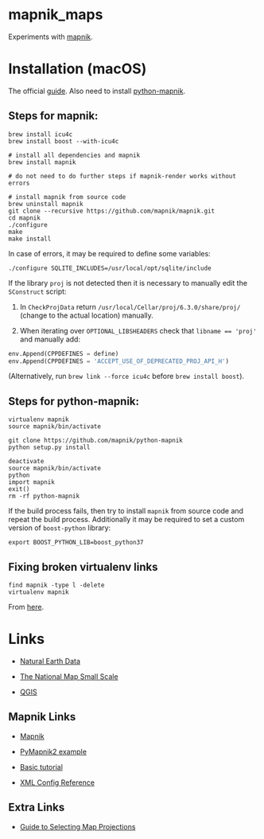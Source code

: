 # mapnik_maps

Experiments with [mapnik](https://github.com/mapnik/mapnik).

# Installation (macOS)

The official [guide](https://github.com/mapnik/mapnik/wiki/MacInstallation_Homebrew).
Also need to install [python-mapnik](https://github.com/mapnik/python-mapnik).

## Steps for **mapnik**:

```
brew install icu4c
brew install boost --with-icu4c

# install all dependencies and mapnik
brew install mapnik

# do not need to do further steps if mapnik-render works without errors

# install mapnik from source code
brew uninstall mapnik
git clone --recursive https://github.com/mapnik/mapnik.git
cd mapnik
./configure
make
make install
```

In case of errors, it may be required to define some variables:
```
./configure SQLITE_INCLUDES=/usr/local/opt/sqlite/include
```

If the library `proj` is not detected then it is necessary to manually edit the `SConstruct` script:

1) In `CheckProjData` return `/usr/local/Cellar/proj/6.3.0/share/proj/` (change to the actual location) manually.

2) When iterating over `OPTIONAL_LIBSHEADERS` check that `libname == 'proj'` and manually add:

```python
env.Append(CPPDEFINES = define)
env.Append(CPPDEFINES = 'ACCEPT_USE_OF_DEPRECATED_PROJ_API_H')
```

(Alternatively, run `brew link --force icu4c` before `brew install boost`).

## Steps for **python-mapnik**:

```
virtualenv mapnik
source mapnik/bin/activate

git clone https://github.com/mapnik/python-mapnik
python setup.py install

deactivate
source mapnik/bin/activate
python
import mapnik
exit()
rm -rf python-mapnik
```

If the build process fails, then try to install `mapnik` from source code and repeat the build process. Additionally it may be required to set a custom version of `boost-python` library:
```
export BOOST_PYTHON_LIB=boost_python37
```

## Fixing broken virtualenv links

```
find mapnik -type l -delete
virtualenv mapnik
```

From [here](https://stackoverflow.com/a/25947333).

# Links

- [Natural Earth Data](http://www.naturalearthdata.com/)

- [The National Map Small Scale](https://nationalmap.gov/small_scale/atlasftp.html)

- [QGIS](http://www.qgis.org/en/site/)

## Mapnik Links

- [Mapnik](https://github.com/mapnik/mapnik)

- [PyMapnik2 example](https://github.com/mapnik/pymapnik2/blob/master/src/mapnik/demo/python/rundemo.py)

- [Basic tutorial](https://github.com/mapnik/mapnik/wiki/GettingStartedInPython)

- [XML Config Reference](https://github.com/mapnik/mapnik/wiki/XMLConfigReference)

## Extra Links

- [Guide to Selecting Map Projections](http://www.georeference.org/doc/guide_to_selecting_map_projections.htm)
